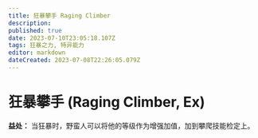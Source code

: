 ```yaml
---
title: 狂暴攀手 Raging Climber
description: 
published: true
date: 2023-07-10T23:05:18.107Z
tags: 狂暴之力, 特异能力
editor: markdown
dateCreated: 2023-07-08T22:26:05.079Z
---
```


# 狂暴攀手 (Raging Climber, Ex)
**益处：** 当狂暴时，野蛮人可以将他的等级作为增强加值，加到攀爬技能检定上。